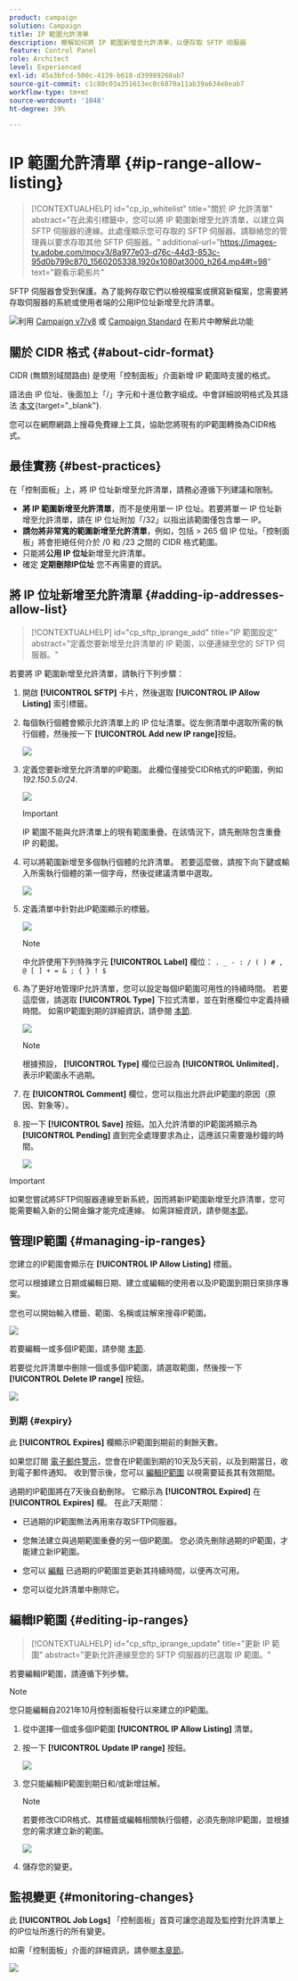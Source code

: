 ```yaml
---
product: campaign
solution: Campaign
title: IP 範圍允許清單
description: 瞭解如何將 IP 範圍新增至允許清單，以便存取 SFTP 伺服器
feature: Control Panel
role: Architect
level: Experienced
exl-id: 45a3bfcd-500c-4139-b610-d39989260ab7
source-git-commit: c1c80c03a351613ec0c6870a11ab39a634e8eab7
workflow-type: tm+mt
source-wordcount: '1048'
ht-degree: 39%

---
```


# IP 範圍允許清單 {#ip-range-allow-listing}

>[!CONTEXTUALHELP]
>id="cp_ip_whitelist"
>title="關於 IP 允許清單"
>abstract="在此索引標籤中，您可以將 IP 範圍新增至允許清單，以建立與 SFTP 伺服器的連線。此處僅顯示您可存取的 SFTP 伺服器。請聯絡您的管理員以要求存取其他 SFTP 伺服器。"
>additional-url="https://images-tv.adobe.com/mpcv3/8a977e03-d76c-44d3-853c-95d0b799c870_1560205338.1920x1080at3000_h264.mp4#t=98" text="觀看示範影片"

SFTP 伺服器會受到保護。為了能夠存取它們以檢視檔案或撰寫新檔案，您需要將存取伺服器的系統或使用者端的公用IP位址新增至允許清單。

![](assets/do-not-localize/how-to-video.png)利用 [Campaign v7/v8](https://experienceleague.adobe.com/docs/campaign-classic-learn/control-panel/sftp-management/adding-ip-range-to-allow-list.html#sftp-management) 或 [Campaign Standard](https://experienceleague.adobe.com/docs/campaign-standard-learn/control-panel/sftp-management/adding-ip-range-to-allow-list.html#sftp-management) 在影片中瞭解此功能

## 關於 CIDR 格式 {#about-cidr-format}

CIDR (無類別域間路由) 是使用「控制面板」介面新增 IP 範圍時支援的格式。

語法由 IP 位址、後面加上「/」字元和十進位數字組成。中會詳細說明格式及其語法 [本文](https://whatismyipaddress.com/cidr){target="_blank"}.

您可以在網際網路上搜尋免費線上工具，協助您將現有的IP範圍轉換為CIDR格式。

## 最佳實務 {#best-practices}

在「控制面板」上，將 IP 位址新增至允許清單，請務必遵循下列建議和限制。

* **將 IP 範圍新增至允許清單**，而不是使用單一 IP 位址。若要將單一 IP 位址新增至允許清單，請在 IP 位址附加「/32」以指出該範圍僅包含單一 IP。
* **請勿將非常寬的範圍新增至允許清單**，例如，包括 > 265 個 IP 位址。「控制面板」將會拒絕任何介於 /0 和 /23 之間的 CIDR 格式範圍。
* 只能將&#x200B;**公用 IP 位址**&#x200B;新增至允許清單。
* 確定 **定期刪除IP位址** 您不再需要的資訊。

## 將 IP 位址新增至允許清單 {#adding-ip-addresses-allow-list}

>[!CONTEXTUALHELP]
>id="cp_sftp_iprange_add"
>title="IP 範圍設定"
>abstract="定義您要新增至允許清單的 IP 範圍，以便連線至您的 SFTP 伺服器。"

若要將 IP 範圍新增至允許清單，請執行下列步驟：

1. 開啟 **[!UICONTROL SFTP]** 卡片，然後選取 **[!UICONTROL IP Allow Listing]** 索引標籤。
1. 每個執行個體會顯示允許清單上的 IP 位址清單。從左側清單中選取所需的執行個體，然後按一下 **[!UICONTROL Add new IP range]**&#x200B;按鈕。

   ![](assets/control_panel_add_range.png)

1. 定義您要新增至允許清單的IP範圍。 此欄位僅接受CIDR格式的IP範圍，例如 *192.150.5.0/24*.

   ![](assets/control_panel_add_range4.png)

   >[!IMPORTANT]
   >
   >IP 範圍不能與允許清單上的現有範圍重疊。在該情況下，請先刪除包含重疊 IP 的範圍。

1. 可以將範圍新增至多個執行個體的允許清單。 若要這麼做，請按下向下鍵或輸入所需執行個體的第一個字母，然後從建議清單中選取。

   ![](assets/control_panel_add_range3.png)

1. 定義清單中針對此IP範圍顯示的標籤。

   ![](assets/control_panel_add_range2.png)

   >[!NOTE]
   >
   >中允許使用下列特殊字元 **[!UICONTROL Label]** 欄位：
   > `. _ - : / ( ) # , @ [ ] + = & ; { } ! $`

1. 為了更好地管理IP允許清單，您可以設定每個IP範圍可用性的持續時間。 若要這麼做，請選取 **[!UICONTROL Type]** 下拉式清單，並在對應欄位中定義持續時間。 如需IP範圍到期的詳細資訊，請參閱 [本節](#expiry).

   ![](assets/control_panel_add_range5.png)

   >[!NOTE]
   >
   >根據預設， **[!UICONTROL Type]** 欄位已設為 **[!UICONTROL Unlimited]**，表示IP範圍永不過期。

1. 在 **[!UICONTROL Comment]** 欄位，您可以指出允許此IP範圍的原因（原因、對象等）。

1. 按一下 **[!UICONTROL Save]** 按鈕。加入允許清單的IP範圍將顯示為 **[!UICONTROL Pending]** 直到完全處理要求為止，這應該只需要幾秒鐘的時間。

   ![](assets/control_panel_add_range6.png)

>[!IMPORTANT]
>
>如果您嘗試將SFTP伺服器連線至新系統，因而將新IP範圍新增至允許清單，您可能需要輸入新的公開金鑰才能完成連線。 如需詳細資訊，請參閱[本節](key-management.md)。

## 管理IP範圍 {#managing-ip-ranges}

您建立的IP範圍會顯示在 **[!UICONTROL IP Allow Listing]** 標籤。

您可以根據建立日期或編輯日期、建立或編輯的使用者以及IP範圍到期日來排序專案。

您也可以開始輸入標籤、範圍、名稱或註解來搜尋IP範圍。

![](assets/control_panel_allow_list_sort.png)

若要編輯一或多個IP範圍，請參閱 [本節](#editing-ip-ranges).

若要從允許清單中刪除一個或多個IP範圍，請選取範圍，然後按一下 **[!UICONTROL Delete IP range]** 按鈕。

![](assets/control_panel_delete_range.png)

### 到期 {#expiry}

此 **[!UICONTROL Expires]** 欄顯示IP範圍到期前的剩餘天數。

如果您訂閱 [電子郵件警示](../../performance-monitoring/using/email-alerting.md)，您會在IP範圍到期的10天及5天前，以及到期當日，收到電子郵件通知。 收到警示後，您可以 [編輯IP範圍](#editing-ip-ranges) 以視需要延長其有效期間。

過期的IP範圍將在7天後自動刪除。 它顯示為 **[!UICONTROL Expired]** 在 **[!UICONTROL Expires]** 欄。 在此7天期間：

* 已過期的IP範圍無法再用來存取SFTP伺服器。

* 您無法建立與過期範圍重疊的另一個IP範圍。 您必須先刪除過期的IP範圍，才能建立新IP範圍。

* 您可以 [編輯](#editing-ip-ranges) 已過期的IP範圍並更新其持續時間，以便再次可用。

* 您可以從允許清單中刪除它。

## 編輯IP範圍 {#editing-ip-ranges}

>[!CONTEXTUALHELP]
>id="cp_sftp_iprange_update"
>title="更新 IP 範圍"
>abstract="更新允許連線至您的 SFTP 伺服器的已選取 IP 範圍。"

若要編輯IP範圍，請遵循下列步驟。

>[!NOTE]
>
>您只能編輯自2021年10月控制面板發行以來建立的IP範圍。

<!--Edition is not available for IP ranges that have been created before the Control Panel October 2021 release.-->

1. 從中選擇一個或多個IP範圍 **[!UICONTROL IP Allow Listing]** 清單。

1. 按一下 **[!UICONTROL Update IP range]** 按鈕。

   ![](assets/control_panel_edit_range.png)

1. 您只能編輯IP範圍到期日和/或新增註解。

   >[!NOTE]
   >
   >若要修改CIDR格式、其標籤或編輯相關執行個體，必須先刪除IP範圍，並根據您的需求建立新的範圍。

   ![](assets/control_panel_edit_range2.png)

1. 儲存您的變更。

## 監視變更 {#monitoring-changes}

此 **[!UICONTROL Job Logs]** 「控制面板」首頁可讓您追蹤及監控對允許清單上的IP位址所進行的所有變更。

如需「控制面板」介面的詳細資訊，請參閱[本章節](../../discover/using/discovering-the-interface.md)。

![](assets/control_panel_ip_log.png)
